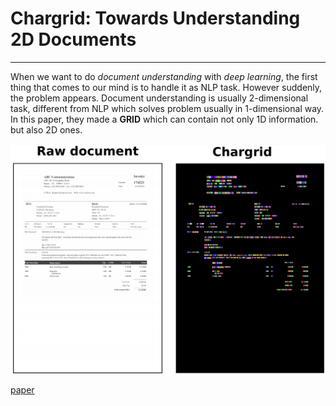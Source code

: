 # Chargrid: Towards Understanding 2D Documents
------
  When we want to do *document understanding* with *deep learning*, the first thing that comes to our mind is to handle it as NLP task. However suddenly, the problem appears. Document understanding is usually 2-dimensional task, different from NLP which solves problem usually in 1-dimensional way. In this paper, they made a **GRID** which can contain not only 1D information. but also 2D ones.

<img src="/Chargrid/chargrid_1.PNG" width="650" align="center">

[paper](https://arxiv.org/pdf/1809.08799.pdf)

